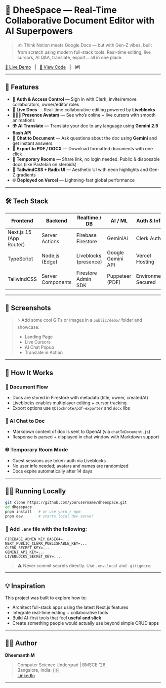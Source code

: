 # 🚀 DheeSpace — Real-Time Collaborative Document Editor with AI Superpowers

> ✍️ Think Notion meets Google Docs — but with Gen-Z vibes, built from scratch using modern full-stack tools. Real-time editing, live cursors, AI Q&A, translate, export... all in one place.

[🔗 Live Demo](https://dheespace.vercel.app) &nbsp;&nbsp;|&nbsp;&nbsp; [📂 View Code](https://github.com/dheemanthm2004/DheeSpace.) &nbsp;&nbsp;|&nbsp;&nbsp; (#)

---

## 🧠 Features

- 🔐 **Auth & Access Control** — Sign in with Clerk, invite/remove collaborators, owner/editor roles
- 📝 **Live Docs** — Real-time collaborative editing powered by **Liveblocks**
- 🧑‍🤝‍🧑 **Presence Avatars** — See who’s online + live cursors with smooth animations
- 🌍 **AI Translate** — Translate your doc to any language using **Gemini 2.5 flash API**
- 🤖 **Chat to Document** — Ask questions about the doc using **Gemini** and get instant answers
- 🧾 **Export to PDF / DOCX** — Download formatted documents with one click
- 🧪 **Temporary Rooms** — Share link, no login needed. Public & disposable docs (like Pastebin on steroids)
- 🎨 **TailwindCSS + Radix UI** — Aesthetic UI with neon highlights and Gen-Z gradients
- 🌐 **Deployed on Vercel** — Lightning-fast global performance

---

## 🛠️ Tech Stack

| Frontend       | Backend           | Realtime / DB         | AI / ML           | Auth & Infra    |
|----------------|-------------------|------------------------|--------------------|-----------------|
| Next.js 15 (App Router) | Server Actions | Firebase Firestore     | GeminiAI      | Clerk Auth      |
| TypeScript     | Node.js (Edge)    | Liveblocks (presence)  | Google Gemini API   | Vercel Hosting  |
| TailwindCSS    | Server Components | Firestore Admin SDK    | Puppeteer (PDF)    | Environment Secured |

---

## 📸 Screenshots

> ⚡️ Add some cool GIFs or images in a `public/demo/` folder and showcase:
> - Landing Page
> - Live Cursors
> - AI Chat Popup
> - Translate in Action

---

## 🚦 How It Works

### 🧾 Document Flow

- Docs are stored in Firestore with metadata (title, owner, createdAt)
- Liveblocks enables multiplayer editing + cursor tracking
- Export options use `@blocknote/pdf-exporter` and `docx` libs

### 🤖 AI Chat to Doc

- Markdown content of doc is sent to OpenAI (via `chatToDocument.js`)
- Response is parsed + displayed in chat window with Markdown support

### 🌐 Temporary Room Mode

- Guest sessions use token-auth via Liveblocks
- No user info needed; avatars and names are randomized
- Docs expire automatically after 14 days

---

## 🧑‍💻 Running Locally

```bash
git clone https://github.com/yourusername/dheespace.git
cd dheespace
pnpm install   # or use yarn / npm
pnpm dev       # starts local dev server
```

### 🔐 Add `.env` file with the following:

```env
FIREBASE_ADMIN_KEY_BASE64=...
NEXT_PUBLIC_CLERK_PUBLISHABLE_KEY=...
CLERK_SECRET_KEY=...
GEMINI_API_KEY=...
LIVEBLOCKS_SECRET_KEY=...
```

> ⚠️ Never commit secrets directly. Use `.env.local` and `.gitignore`.

---

## 💡 Inspiration

This project was built to explore how to:

- Architect full-stack apps using the latest Next.js features
- Integrate real-time editing + collaborative tools
- Build AI-first tools that feel **useful and slick**
- Create something people would actually use beyond simple CRUD apps

---

## 🙋‍♂️ Author

**Dheemanth M**

> Computer Science Undergrad | BMSCE '26  
> Bangalore, India 🇮🇳  
> [LinkedIn](https://www.linkedin.com/in/dheemanth-madaiah-484a43327/) 

---


